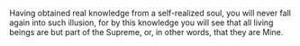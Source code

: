 Having obtained real knowledge from a self-realized soul, you will never fall again into such illusion, for by this knowledge you will see that all living beings are but part of the Supreme, or, in other words, that they are Mine.